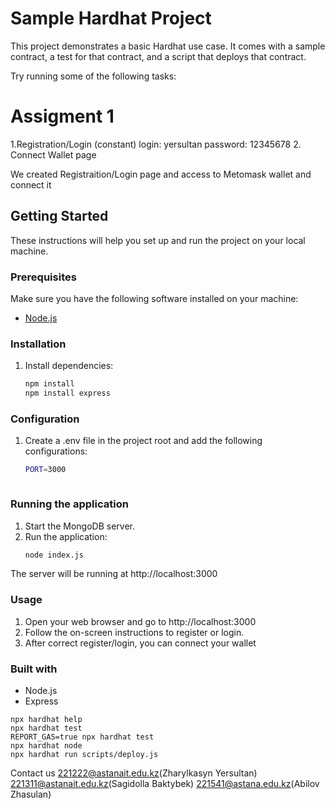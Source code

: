 # Sample Hardhat Project

This project demonstrates a basic Hardhat use case. It comes with a sample contract, a test for that contract, and a script that deploys that contract.

Try running some of the following tasks:

# Assigment 1
1.Registration/Login (constant)
login: yersultan
password: 12345678
2. Connect Wallet page

We created Registraition/Login page and access to Metomask wallet and connect it

## Getting Started

These instructions will help you set up and run the project on your local machine.

### Prerequisites

Make sure you have the following software installed on your machine:

- [Node.js](https://nodejs.org/)

### Installation


1. Install dependencies:

   ```bash
   npm install
   npm install express


### Configuration
1. Create a .env file in the project root and add the following configurations:
   ```bash
   PORT=3000



### Running the application
1. Start the MongoDB server.
2. Run the application:
   ```bash
   node index.js
The server will be running at http://localhost:3000

### Usage
1. Open your web browser and go to http://localhost:3000
2. Follow the on-screen instructions to register or login.
3. After correct register/login, you can connect your wallet


### Built with
- Node.js
- Express

```shell
npx hardhat help
npx hardhat test
REPORT_GAS=true npx hardhat test
npx hardhat node
npx hardhat run scripts/deploy.js
```

Contact us
221222@astanait.edu.kz(Zharylkasyn Yersultan)
221311@astanait.edu.kz(Sagidolla Baktybek)
221541@astana.edu.kz(Abilov Zhasulan)

